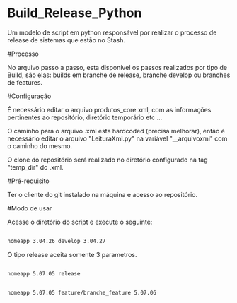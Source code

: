 # Build_Release_Python
Um modelo de script em python responsável por realizar o processo de release de sistemas que estão no Stash.

#Processo

No arquivo passo a passo, esta disponível os passos realizados por tipo de Build, são elas: builds em branche de release, branche develop ou branches de features.

#Configuração

É necessário editar o arquivo produtos_core.xml, com as informações pertinentes ao repositório, diretório temporário etc ...

O caminho para o arquivo .xml esta hardcoded (precisa melhorar), então é necessário editar o arquivo "LeituraXml.py" na variável "__arquivoxml" com o caminho do mesmo.

O clone do repositório será realizado no diretório configurado na tag "temp_dir" do .xml.


#Pré-requisito

Ter o cliente do git instalado na máquina e acesso ao repositório.


#Modo de usar


Acesse o diretório do script e execute o seguinte: 


```sh

nomeapp 3.04.26 develop 3.04.27

```


O tipo release aceita somente 3 parametros.


```sh

nomeapp 5.07.05 release 

```


```sh

nomeapp 5.07.05 feature/branche_feature 5.07.06

```